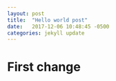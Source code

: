 ```yaml
---
layout: post
title:  "Hello world post"
date:   2017-12-06 10:48:45 -0500
categories: jekyll update
---
```


# First change
